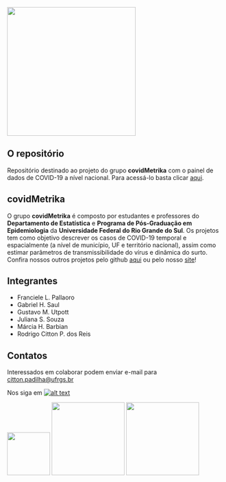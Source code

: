 <!-- links to social media icons -->
<!-- no need to change these -->

<!-- icons with padding -->

[1.1]: http://i.imgur.com/tXSoThF.png (twitter icon with padding)

<!-- links to your social media accounts -->
<!-- update these accordingly -->

[1]: http://www.twitter.com/CMetrika

<img src="../flp/images/logoCM.png" width="300">

## O repositório

Repositório destinado ao projeto do grupo __covidMetrika__ com o painel de dados de COVID-19 a nível nacional. Para acessá-lo basta clicar [aqui](https://mhbarbian.shinyapps.io/CovidMetrika/).

## covidMetrika

O grupo __covidMetrika__ é composto por estudantes e professores do __Departamento de Estatística__ e __Programa de Pós-Graduação em Epidemiologia__ da __Universidade Federal do Rio Grande do Sul__. Os projetos tem como objetivo descrever os casos de COVID-19 temporal e espacialmente (a nível de município, UF e território nacional), assim como estimar parâmetros de transmissibilidade do vírus e dinâmica do surto. Confira nossos outros projetos pelo github [aqui](https://github.com/CovidMetrika) ou pelo nosso [site](https://www.ufrgs.br/covidmetrika/)!

## Integrantes

- Franciele L. Pallaoro
- Gabriel H. Saul
- Gustavo M. Utpott
- Juliana S. Souza 
- Márcia H. Barbian
- Rodrigo Citton P. dos Reis

## Contatos

Interessados em colaborar podem enviar e-mail para citton.padilha@ufrgs.br

Nos siga em [![alt text][1.1]][1]

<img src="../flp/images/Ufrgs.png" width="100"> <img src="../flp/images/ppgepi.png" width="170"> <img src="../flp/images/ime.png" width="170">
